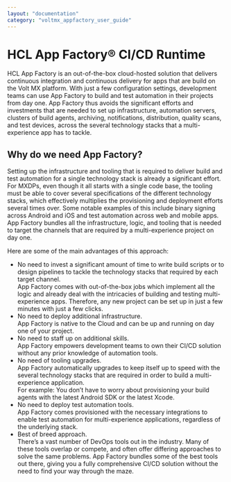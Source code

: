 ```yaml
---
layout: "documentation"
category: "voltmx_appfactory_user_guide"
---
```

                          
HCL App Factory® CI/CD Runtime
==================================

HCL App Factory is an out-of-the-box cloud-hosted solution that delivers continuous integration and continuous delivery for apps that are build on the Volt MX platform. With just a few configuration settings, development teams can use App Factory to build and test automation in their projects from day one. App Factory thus avoids the significant efforts and investments that are needed to set up infrastructure, automation servers, clusters of build agents, archiving, notifications, distribution, quality scans, and test devices, across the several technology stacks that a multi-experience app has to tackle.

Why do we need App Factory?
---------------------------

Setting up the infrastructure and tooling that is required to deliver build and test automation for a single technology stack is already a significant effort. For MXDPs, even though it all starts with a single code base, the tooling must be able to cover several specifications of the different technology stacks, which effectively multiplies the provisioning and deployment efforts several times over. Some notable examples of this include binary signing across Android and iOS and test automation across web and mobile apps. App Factory bundles all the infrastructure, logic, and tooling that is needed to target the channels that are required by a multi-experience project on day one.

Here are some of the main advantages of this approach:

*   No need to invest a significant amount of time to write build scripts or to design pipelines to tackle the technology stacks that required by each target channel.  
    App Factory comes with out-of-the-box jobs which implement all the logic and already deal with the intricacies of building and testing multi-experience apps. Therefore, any new project can be set up in just a few minutes with just a few clicks.
*   No need to deploy additional infrastructure.  
    App Factory is native to the Cloud and can be up and running on day one of your project.
*   No need to staff up on additional skills.  
    App Factory empowers development teams to own their CI/CD solution without any prior knowledge of automation tools.
*   No need of tooling upgrades.  
    App Factory automatically upgrades to keep itself up to speed with the several technology stacks that are required in order to build a multi-experience application.  
    For example: You don’t have to worry about provisioning your build agents with the latest Android SDK or the latest Xcode.
*   No need to deploy test automation tools.  
    App Factory comes provisioned with the necessary integrations to enable test automation for multi-experience applications, regardless of the underlying stack.
*   Best of breed approach.  
    There’s a vast number of DevOps tools out in the industry. Many of these tools overlap or compete, and often offer differing approaches to solve the same problems. App Factory bundles some of the best tools out there, giving you a fully comprehensive CI/CD solution without the need to find your way through the maze.
